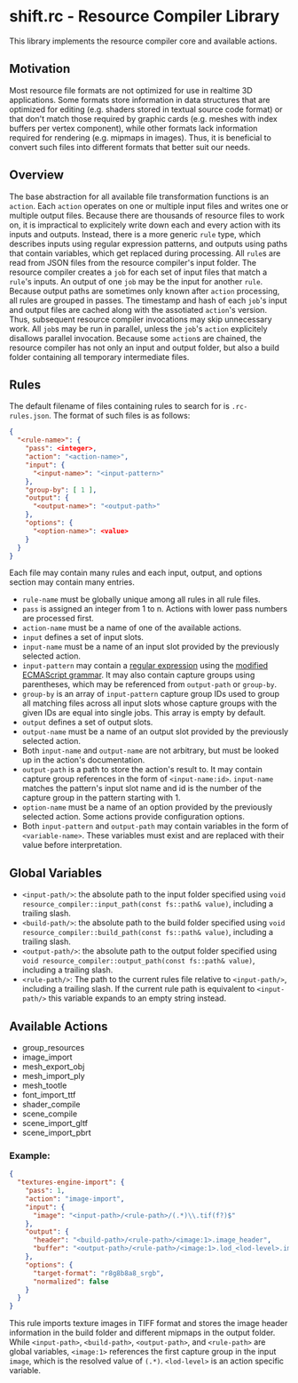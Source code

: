 # shift.rc - Resource Compiler Library

This library implements the resource compiler core and available actions.

## Motivation

Most resource file formats are not optimized for use in realtime 3D applications. Some formats store information in data structures that are optimized for editing (e.g. shaders stored in textual source code format) or that don't match those required by graphic cards (e.g. meshes with index buffers per vertex component), while other formats lack information required for rendering (e.g. mipmaps in images). Thus, it is beneficial to convert such files into different formats that better suit our needs.

## Overview

The base abstraction for all available file transformation functions is an `action`. Each `action` operates on one or multiple input files and writes one or multiple output files. Because there are thousands of resource files to work on, it is impractical to explicitely write down each and every action with its inputs and outputs. Instead, there is a more generic `rule` type, which describes inputs using regular expression patterns, and outputs using paths that contain variables, which get replaced during processing. All `rule`s are read from JSON files from the resource compiler's input folder. The resource compiler creates a `job` for each set of input files that match a `rule`'s inputs. An output of one `job` may be the input for another `rule`. Because output paths are sometimes only known after `action` processing, all rules are grouped in passes. The timestamp and hash of each `job`'s input and output files are cached along with the assotiated `action`'s version. Thus, subsequent resource compiler invocations may skip unnecessary work. All `job`s may be run in parallel, unless the `job`'s `action` explicitely disallows parallel invocation. Because some `action`s are chained, the resource compiler has not only an input and output folder, but also a build folder containing all temporary intermediate files.

## Rules

The default filename of files containing rules to search for is `.rc-rules.json`. The format of such files is as follows:

```JSON
{
  "<rule-name>": {
    "pass": <integer>,
    "action": "<action-name>",
    "input": {
      "<input-name>": "<input-pattern>"
    },
    "group-by": [ 1 ],
    "output": {
      "<output-name>": "<output-path>"
    },
    "options": {
      "<option-name>": <value>
    }
  }
}
```

Each file may contain many rules and each input, output, and options section may contain many entries.

* `rule-name` must be globally unique among all rules in all rule files.
* `pass` is assigned an integer from 1 to n. Actions with lower pass numbers are processed first.
* `action-name` must be a name of one of the available actions.
* `input` defines a set of input slots.
* `input-name` must be a name of an input slot provided by the previously selected action.
* `input-pattern` may contain a [regular expression](https://en.wikipedia.org/wiki/Regular_expression) using the [modified ECMAScript grammar](https://en.cppreference.com/w/cpp/regex/ecmascript). It may also contain capture groups using parentheses, which may be referenced from `output-path` or `group-by`.
* `group-by` is an array of `input-pattern` capture group IDs used to group all matching files across all input slots whose capture groups with the given IDs are equal into single jobs. This array is empty by default.
* `output` defines a set of output slots.
* `output-name` must be a name of an output slot provided by the previously selected action.
* Both `input-name` and `output-name` are not arbitrary, but must be looked up in the action's documentation.
* `output-path` is a path to store the action's result to. It may contain capture group references in the form of `<input-name:id>`. `input-name` matches the pattern's input slot name and id is the number of the capture group in the pattern starting with 1.
* `option-name` must be a name of an option provided by the previously selected action. Some actions provide configuration options.
* Both `input-pattern` and `output-path` may contain variables in the form of `<variable-name>`. These variables must exist and are replaced with their value before interpretation.

## Global Variables

* `<input-path/>`: the absolute path to the input folder specified using `void resource_compiler::input_path(const fs::path& value)`, including a trailing slash.
* `<build-path/>`: the absolute path to the build folder specified using `void resource_compiler::build_path(const fs::path& value)`, including a trailing slash.
* `<output-path/>`: the absolute path to the output folder specified using `void resource_compiler::output_path(const fs::path& value)`, including a trailing slash.
* `<rule-path/>`: The path to the current rules file relative to `<input-path/>`, including a trailing slash. If the current rule path is equivalent to `<input-path/>` this variable expands to an empty string instead.

## Available Actions

* group_resources
* image_import
* mesh_export_obj
* mesh_import_ply
* mesh_tootle
* font_import_ttf
* shader_compile
* scene_compile
* scene_import_gltf
* scene_import_pbrt

### Example:

```JSON
{
  "textures-engine-import": {
    "pass": 1,
    "action": "image-import",
    "input": {
      "image": "<input-path>/<rule-path>/(.*)\\.tif(f?)$"
    },
    "output": {
      "header": "<build-path>/<rule-path>/<image:1>.image_header",
      "buffer": "<output-path>/<rule-path>/<image:1>.lod_<lod-level>.image_buffer"
    },
    "options": {
      "target-format": "r8g8b8a8_srgb",
      "normalized": false
    }
  }
}
```
This rule imports texture images in TIFF format and stores the image header information in the build folder and different mipmaps in the output folder. While `<input-path>`, `<build-path>`, `<output-path>`, and `<rule-path>` are global variables, `<image:1>` references the first capture group in the input `image`, which is the resolved value of `(.*)`. `<lod-level>` is an action specific variable.
